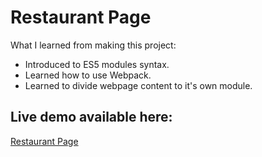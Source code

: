 # Restaurant Page

What I learned from making this project:

- Introduced to ES5 modules syntax.
- Learned how to use Webpack.
- Learned to divide webpage content to it's own module.



## Live demo available here:

[Restaurant Page](https://rustamyuburov.github.io/restaurant-page/)